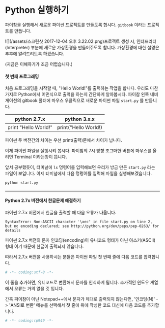 # Python 실행하기

파이참을 실행해서 새로운 파이썬 프로젝트를 만들도록 합시다. `gitbook` 이라는 프로젝트를 만듭니다.

![](/assets/스크린샷 2017-12-04 오후 3.22.02.png)프로젝트 생성 시, 인터프리터\(Interpreter\) 부분에 새로운 가상환경을 만들어주도록 합니다. 가상환경에 대한 설명은 추후에 알려드리도록 하겠습니다.

\(지금은 이해하기가 조금 어렵습니다.\)

#### 첫 번째 프로그래밍

처음 프로그래밍을 시작할 때, "Hello World!"를 출력하는 작업을 합니다. 우리도 마찬가지로 Python에서 어떤식으로 출력을 하는지 간단하게 알아봅시다. 파이참 왼쪽 네비게이션의 gitbook 폴더에 마우스 우클릭으로 새로운 파이썬 파일 `start.py` 를 만듭니다.

| python 2.7.x | python 3.x.x |
| :---: | :---: |
| print "Hello World!" | print\("Hello World!\) |

파이썬 두 버전간의 차이는 우선 print\(출력\)문에서 차이가 납니다.

이제 파이썬 파일을 실행시켜 봅시다. 파이참의 7시 방향 조그마한 버튼에 마우스를 올리면 Terminal 이라는창이 뜹니다.

앞서 공부했듯이, 터미널에 `ls` 명령어를 입력해보면 우리가 방금 만든 `start.py` 라는 파일이 보입니다. 이제 터미널에서 다음 명령어를 입력해 파일을 실행해보겠습니다.

```
python start.py
```

#### 

#### 

####  

####    

---

#### Python 2.7x 버전에서 한글문제 해결하기

파이썬 2.7.x 버전에서 한글을 출력할 때 다음 오류가 나옵니다.

```
SyntaxError: Non-ASCII character '\xec' in file start.py on line 2, but no encoding declared; see http://python.org/dev/peps/pep-0263/ for details
```

파이썬 2.7.x 버전의 문자 인코딩\(encoding\)이 유니코드 형태가 아닌 아스키\(ASCII\) 형태 이기 때문에 한글이 출력되지 않습니다.

따라서 2.7.x 버전을 사용하시는 분들은 파이썬 파일 첫 번째 줄에 다음 코드를 입력합니다.

```py
# -*- coding:utf-8 -*-
```

이 줄을 추가하면, 유니코드로 변환해서 문자를 인식하게 됩니다. 추가적인 윈도우 계열에서 오류는 거의 없을 것 입니다.

간혹 파이참이 아닌 Notepad++에서 문자가 제대로 출력되지 않는다면, '인코딩\(N\)' -&gt; 'ANSI로 변환' 메뉴를 선택해서 첫 줄에 위에 작성한 코드 대신에 다음 코드를 추가합니다.

```py
# -*- coding:cp949 -*-
```




